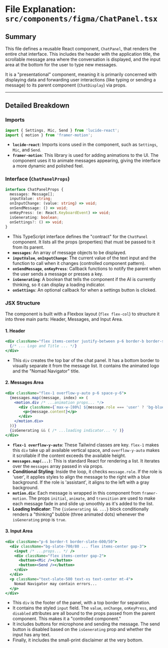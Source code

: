 # File Explanation: `src/components/figma/ChatPanel.tsx`

## Summary

This file defines a reusable React component, `ChatPanel`, that renders the entire chat interface. This includes the header with the application title, the scrollable message area where the conversation is displayed, and the input area at the bottom for the user to type new messages.

It is a "presentational" component, meaning it is primarily concerned with displaying data and forwarding user interactions (like typing or sending a message) to its parent component (`ChatDisplay`) via props.

---

## Detailed Breakdown

### Imports

```typescript
import { Settings, Mic, Send } from 'lucide-react';
import { motion } from 'framer-motion';
```
- **`lucide-react`**: Imports icons used in the component, such as `Settings`, `Mic`, and `Send`.
- **`framer-motion`**: This library is used for adding animations to the UI. The component uses it to animate messages appearing, giving the interface a more dynamic and polished feel.

### Interface (`ChatPanelProps`)

```typescript
interface ChatPanelProps {
  messages: Message[];
  inputValue: string;
  onInputChange: (value: string) => void;
  onSendMessage: () => void;
  onKeyPress: (e: React.KeyboardEvent) => void;
  isGenerating: boolean;
  onSettings?: () => void;
}
```
- This TypeScript interface defines the "contract" for the `ChatPanel` component. It lists all the props (properties) that must be passed to it from its parent.
- **`messages`**: An array of message objects to be displayed.
- **`inputValue`**, **`onInputChange`**: The current value of the text input and the function to call when it changes (controlled component pattern).
- **`onSendMessage`**, **`onKeyPress`**: Callback functions to notify the parent when the user sends a message or presses a key.
- **`isGenerating`**: A boolean that tells the component if the AI is currently thinking, so it can display a loading indicator.
- **`onSettings`**: An optional callback for when a settings button is clicked.

### JSX Structure

The component is built with a Flexbox layout (`flex flex-col`) to structure it into three main parts: Header, Messages, and Input Area.

#### 1. Header

```jsx
<div className="flex items-center justify-between p-6 border-b border-slate-600/50">
  {/* ... Logo and Title ... */}
</div>
```
- This `div` creates the top bar of the chat panel. It has a bottom border to visually separate it from the message list. It contains the animated logo and the "Nomad Navigator" title.

#### 2. Messages Area

```jsx
<div className="flex-1 overflow-y-auto p-6 space-y-6">
  {messages.map((message, index) => (
    <motion.div /* ...animation props... */>
      <div className={`max-w-[80%] ${message.role === 'user' ? 'bg-blue-600 ...' : 'bg-slate-700 ...'}`}>
        <p>{message.content}</p>
      </div>
    </motion.div>
  ))}
  {isGenerating && ( /* ...loading indicator... */ )}
</div>
```
- **`flex-1 overflow-y-auto`**: These Tailwind classes are key. `flex-1` makes this `div` take up all available vertical space, and `overflow-y-auto` makes it scrollable if the content exceeds the available height.
- **`messages.map(...)`**: This is standard React for rendering a list. It iterates over the `messages` array passed in via props.
- **Conditional Styling**: Inside the loop, it checks `message.role`. If the role is 'user', it applies styles to align the message to the right with a blue background. If the role is 'assistant', it aligns to the left with a gray background.
- **`motion.div`**: Each message is wrapped in this component from `framer-motion`. The props `initial`, `animate`, and `transition` are used to make each message fade in and slide up smoothly as it's added to the list.
- **Loading Indicator**: The `{isGenerating && ...}` block conditionally renders a "thinking" bubble (three animated dots) whenever the `isGenerating` prop is `true`.

#### 3. Input Area

```jsx
<div className="p-6 border-t border-slate-600/50">
  <div className="bg-slate-700/80 ... flex items-center gap-3">
    <input /* ...props... */ />
    <div className="flex items-center gap-2">
      <button><Mic /></button>
      <button><Send /></button>
    </div>
  </div>
  <p className="text-slate-500 text-xs text-center mt-4">
    Nomad Navigator may contain errors...
  </p>
</div>
```
- This `div` is the footer of the panel, with a top border for separation.
- It contains the styled `input` field. The `value`, `onChange`, `onKeyPress`, and `disabled` attributes are all bound to the props passed from the parent component. This makes it a "controlled component."
- It includes buttons for microphone and sending the message. The send button is disabled based on the `isGenerating` prop and whether the input has any text.
- Finally, it includes the small-print disclaimer at the very bottom.